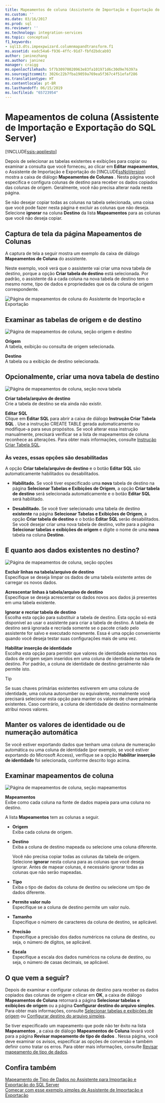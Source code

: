 ```yaml
---
title: Mapeamentos de coluna (Assistente de Importação e Exportação do SQL Server) | Microsoft Docs
ms.custom: ''
ms.date: 03/16/2017
ms.prod: sql
ms.reviewer: ''
ms.technology: integration-services
ms.topic: conceptual
f1_keywords:
- sql13.dts.impexpwizard.columnmapandtransform.f1
ms.assetid: eadc54a6-f936-4ffc-91d7-fbfd2bdcab93
author: janinezhang
ms.author: janinez
manager: craigg
ms.openlocfilehash: 5f7b30970020963e83fa101971d6c30d9e76397a
ms.sourcegitcommit: 3026c22b7fba19059a769ea5f367c4f51efaf286
ms.translationtype: HT
ms.contentlocale: pt-BR
ms.lasthandoff: 06/15/2019
ms.locfileid: "65723954"
---
```

# <a name="column-mappings-sql-server-import-and-export-wizard"></a>Mapeamentos de coluna (Assistente de Importação e Exportação do SQL Server)

[!INCLUDE[ssis-appliesto](../../includes/ssis-appliesto-ssvrpluslinux-asdb-asdw-xxx.md)]


  Depois de selecionar as tabelas existentes e exibições para copiar ou examinar a consulta que você forneceu, ao clicar em **Editar mapeamentos**, o Assistente de Importação e Exportação do [!INCLUDE[ssNoVersion](../../includes/ssnoversion-md.md)] mostra a caixa de diálogo **Mapeamentos de Colunas** . Nesta página você especifica e configura colunas de destino para receber os dados copiados das colunas de origem. Geralmente, você não precisa alterar nada nesta página.
  
Se não desejar copiar todas as colunas na tabela selecionada, uma coisa que você pode fazer nesta página é excluir as colunas que não deseja. Selecione **ignorar** na coluna **Destino** da lista **Mapeamentos** para as colunas que você não deseja copiar.
 
## <a name="screen-shot-of-the-column-mappings-page"></a>Captura de tela da página Mapeamentos de Colunas 
 A captura de tela a seguir mostra um exemplo da caixa de diálogo **Mapeamentos de Coluna** do assistente. 
 
 Neste exemplo, você verá que o assistente vai criar uma nova tabela de destino, porque a opção **Criar tabela de destino** está selecionada. Por padrão, o assistente dá a cada coluna na nova tabela de destino tem o mesmo nome, tipo de dados e propriedades que os da coluna de origem correspondente. 
  
 ![Página de mapeamentos de coluna do Assistente de Importação e Exportação](../../integration-services/import-export-data/media/column-mappings.png "Página de mapeamentos de coluna do Assistente de Importação e Exportação")  
  
## <a name="review-the-source-and-destination"></a>Examinar as tabelas de origem e de destino 
![Página de mapeamentos de coluna, seção origem e destino](../../integration-services/import-export-data/media/column-mappings-page-source-and-destination-section.png)

 **Origem**  
 A tabela, exibição ou consulta de origem selecionada.  
  
 **Destino**  
 A tabela ou a exibição de destino selecionada.  

## <a name="optionally-create-a-new-destination-table"></a>Opcionalmente, criar uma nova tabela de destino
![Página de mapeamentos de coluna, seção nova tabela](../../integration-services/import-export-data/media/column-mappings-page-new-table-section.png)

 **Criar tabela/arquivo de destino**  
 Crie a tabela de destino se ela ainda não existir.    
  
 **Editar SQL**  
Clique em **Editar SQL** para abrir a caixa de diálogo **Instrução Criar Tabela SQL** . Use a instrução CREATE TABLE gerada automaticamente ou modifique-a para seus propósitos. Se você alterar essa instrução manualmente, precisará verificar se a lista de mapeamentos de coluna reconhece as alterações. Para obter mais informações, consulte [Instrução Criar Tabela SQL](../../integration-services/import-export-data/create-table-sql-statement-sql-server-import-and-export-wizard.md).  

### <a name="sometimes-these-options-are-disabled"></a>Às vezes, essas opções são desabilitadas
A opção **Criar tabela/arquivo de destino** e o botão **Editar SQL** são automaticamente habilitados ou desabilitados.

-   **Habilitado.** Se você tiver especificado uma **nova** tabela de destino na página **Selecionar Tabelas e Exibições de Origem**, a opção **Criar tabela de destino** será selecionada automaticamente e o botão **Editar SQL** será habilitado.

-   **Desabilitado.** Se você tiver selecionado uma tabela de destino **existente** na página **Selecionar Tabelas e Exibições de Origem**, a opção **Criar tabela de destino** e o botão **Editar SQL** serão desabilitados. Se você desejar criar uma nova tabela de destino, volte para a página **Selecionar tabelas e exibições de origem** e digite o nome de uma **nova** tabela na coluna **Destino**.  

## <a name="what-about-existing-data-in-the-destination"></a>E quanto aos dados existentes no destino?
![Página de mapeamentos de coluna, seção opções](../../integration-services/import-export-data/media/column-mappings-page-options-section.png)

 **Excluir linhas na tabela/arquivo de destino**  
 Especifique se deseja limpar os dados de uma tabela existente antes de carregar os novos dados.  
  
 **Acrescentar linhas à tabela/arquivo de destino**  
 Especifique se deseja acrescentar os dados novos aos dados já presentes em uma tabela existente.  
  
 **Ignorar e recriar tabela de destino**  
 Escolha esta opção para substituir a tabela de destino. Esta opção só está disponível ao usar o assistente para criar a tabela de destino. A tabela de destino será ignorada e recriada somente se o pacote criado pelo assistente for salvo e executado novamente. Essa é uma opção conveniente quando você deseja testar suas configurações mais de uma vez.
  
 **Habilitar inserção de identidade**  
 Escolha esta opção para permitir que valores de identidade existentes nos dados de origem sejam inseridos em uma coluna de identidade na tabela de destino. Por padrão, a coluna de identidade de destino geralmente não permite isto.  
  
> [!TIP]
> Se suas chaves primárias existentes estiverem em uma coluna de identidade, uma coluna autonumber ou equivalente, normalmente você precisará selecionar esta opção para manter os valores de chave primária existentes.  Caso contrário, a coluna de identidade de destino normalmente atribui novos valores.  

## <a name="keep-your-autonumber-or-identity-values"></a>Manter os valores de identidade ou de numeração automática
Se você estiver exportando dados que tenham uma coluna de numeração automática ou uma coluna de identidade (por exemplo, se você estiver exportando do Microsoft Access), verifique se a opção **Habilitar inserção de identidade** foi selecionada, conforme descrito logo acima.

## <a name="review-column-mappings"></a>Examinar mapeamentos de coluna
![Página de mapeamentos de coluna, seção mapeamentos](../../integration-services/import-export-data/media/column-mappings-page-mappings-section.png)

 **Mapeamentos**  
 Exibe como cada coluna na fonte de dados mapeia para uma coluna no destino.
 
A lista **Mapeamentos** tem as colunas a seguir.  
  
-    **Origem**  
     Exiba cada coluna de origem.  
  
-   **Destino**  
    Exiba a coluna de destino mapeada ou selecione uma coluna diferente.
    
    Você não precisa copiar todas as colunas da tabela de origem. Selecione **ignorar** nesta coluna para as colunas que você deseja ignorar. Antes de mapear colunas, é necessário ignorar todas as colunas que não serão mapeadas.  
  
-   **Tipo**  
    Exiba o tipo de dados da coluna de destino ou selecione um tipo de dados diferente.
  
-   **Permite valor nulo**  
    Especifique se a coluna de destino permite um valor nulo.  
  
-   **Tamanho**  
    Especifique o número de caracteres da coluna de destino, se aplicável.  
  
-    **Precisão**  
    Especifique a precisão dos dados numéricos na coluna de destino, ou seja, o número de dígitos, se aplicável.  
  
 -   **Escala**  
    Especifique a escala dos dados numéricos na coluna de destino, ou seja, o número de casas decimais, se aplicável.  
  
## <a name="whats-next"></a>O que vem a seguir?  
 Depois de examinar e configurar colunas de destino para receber os dados copiados das colunas de origem e clicar em **OK**, a caixa de diálogo **Mapeamentos de Coluna** retornará a página **Selecionar tabelas e exibições de origem** ou a página **Configurar destino do arquivo simples**. Para obter mais informações, consulte [Selecionar tabelas e exibições de origem](../../integration-services/import-export-data/select-source-tables-and-views-sql-server-import-and-export-wizard.md) ou [Configurar destino do arquivo simples](../../integration-services/import-export-data/configure-flat-file-destination-sql-server-import-and-export-wizard.md).  
  
 Se tiver especificado um mapeamento que pode não ter êxito na lista **Mapeamentos** , a caixa de diálogo **Mapeamentos de Coluna** levará você para a página **Revisar mapeamento de tipo de dados** . Nessa página, você deve examinar os avisos, especificar as opções de conversão e também definir como tratar os erros. Para obter mais informações, consulte [Revisar mapeamento de tipo de dados](../../integration-services/import-export-data/review-data-type-mapping-sql-server-import-and-export-wizard.md).  
 
 ## <a name="see-also"></a>Confira também
[Mapeamento de Tipo de Dados no Assistente para Importação e Exportação do SQL Server](../../integration-services/import-export-data/data-type-mapping-in-the-sql-server-import-and-export-wizard.md)  
[Começar com esse exemplo simples de Assistente de Importação e Exportação](../../integration-services/import-export-data/get-started-with-this-simple-example-of-the-import-and-export-wizard.md)


